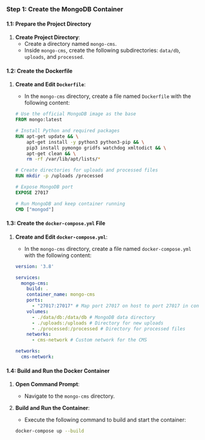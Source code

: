 ### Step 1: Create the MongoDB Container

#### 1.1: Prepare the Project Directory

1. **Create Project Directory**:
   - Create a directory named `mongo-cms`.
   - Inside `mongo-cms`, create the following subdirectories: `data/db`, `uploads`, and `processed`.

#### 1.2: Create the Dockerfile

1. **Create and Edit `Dockerfile`**:
   - In the `mongo-cms` directory, create a file named `Dockerfile` with the following content:

    ```Dockerfile
    # Use the official MongoDB image as the base
    FROM mongo:latest

    # Install Python and required packages
    RUN apt-get update && \
        apt-get install -y python3 python3-pip && \
        pip3 install pymongo gridfs watchdog xmltodict && \
        apt-get clean && \
        rm -rf /var/lib/apt/lists/*

    # Create directories for uploads and processed files
    RUN mkdir -p /uploads /processed

    # Expose MongoDB port
    EXPOSE 27017

    # Run MongoDB and keep container running
    CMD ["mongod"]
    ```

#### 1.3: Create the `docker-compose.yml` File

1. **Create and Edit `docker-compose.yml`**:
   - In the `mongo-cms` directory, create a file named `docker-compose.yml` with the following content:

    ```yaml
    version: '3.8'

    services:
      mongo-cms:
        build: .
        container_name: mongo-cms
        ports:
          - "27017:27017" # Map port 27017 on host to port 27017 in container
        volumes:
          - ./data/db:/data/db # MongoDB data directory
          - ./uploads:/uploads # Directory for new uploads
          - ./processed:/processed # Directory for processed files
        networks:
          - cms-network # Custom network for the CMS

    networks:
      cms-network:
    ```

#### 1.4: Build and Run the Docker Container

1. **Open Command Prompt**:
   - Navigate to the `mongo-cms` directory.

2. **Build and Run the Container**:
   - Execute the following command to build and start the container:

    ```sh
    docker-compose up --build
    ```